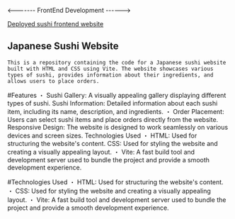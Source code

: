 <------- FrontEnd Development ------>

[Deployed sushi frontend website](sushimanbyzp.netlify.app/)

## Japanese Sushi Website

    This is a repository containing the code for a Japanese sushi website built with HTML and CSS using Vite. The website showcases various types of sushi, provides information about their ingredients, and allows users to place orders.

#Features
・ Sushi Gallery: A visually appealing gallery displaying different types of sushi.
Sushi Information: Detailed information about each sushi item, including its name, description, and ingredients.
・ Order Placement: Users can select sushi items and place orders directly from the website.
Responsive Design: The website is designed to work seamlessly on various devices and screen sizes.
Technologies Used
・ HTML: Used for structuring the website's content.
CSS: Used for styling the website and creating a visually appealing layout.
・ Vite: A fast build tool and development server used to bundle the project and provide a smooth development experience.

#Technologies Used
・ HTML: Used for structuring the website's content.
・ CSS: Used for styling the website and creating a visually appealing layout.
・ Vite: A fast build tool and development server used to bundle the project and provide a smooth development experience.
